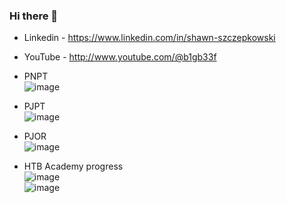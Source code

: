 ### Hi there 👋

-	Linkedin - https://www.linkedin.com/in/shawn-szczepkowski

-	YouTube - http://www.youtube.com/@b1gb33f

-	PNPT  
![image](https://github.com/b1g-b33f/B1g-B33f/assets/130265537/f0c6e316-40e1-43fe-96fd-d8abe6609718)

-	PJPT  
 ![image](https://github.com/b1g-b33f/B1g-B33f/assets/130265537/db6a48e6-cdd1-4f44-abdc-9ed7195f222c)
 
- PJOR  
![image](https://github.com/b1g-b33f/B1g-B33f/assets/130265537/f22bbbde-599c-4103-b12d-ca0301a36a8d)

- HTB Academy progress  
![image](https://github.com/b1g-b33f/B1g-B33f/assets/130265537/da260c91-a0da-4847-ae6f-563f43c5f887)  
![image](https://github.com/b1g-b33f/B1g-B33f/assets/130265537/07f295d8-8fd4-4377-9839-76f3c723b390)








